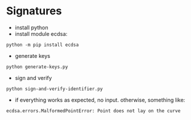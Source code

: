 # Signatures

- install python
- install module ecdsa:
```shell
python -m pip install ecdsa
```
- generate keys
```shell
python generate-keys.py
```
- sign and verify
```shell
python sign-and-verify-identifier.py
```
- if everything works as expected, no input. otherwise, something like:
```
ecdsa.errors.MalformedPointError: Point does not lay on the curve
```
